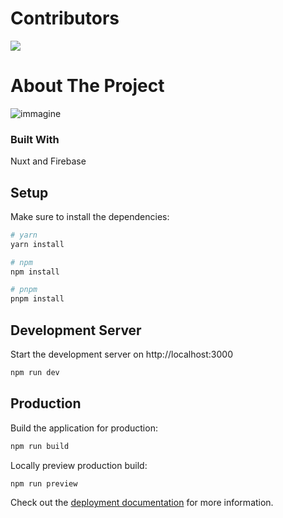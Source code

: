 # Contributors 
<a href="https://github.com/rorins/ties-official/graphs/contributors">
  <img src="https://contrib.rocks/image?repo=rorins/ties-official" />
</a>

# About The Project

![immagine](https://github.com/Rorins/ties-official/assets/77445911/5516e1fa-6007-40c6-92b8-7fda34c04cac)


### Built With

Nuxt and Firebase
  
## Setup

Make sure to install the dependencies:

```bash
# yarn
yarn install

# npm
npm install

# pnpm
pnpm install
```

## Development Server

Start the development server on http://localhost:3000

```bash
npm run dev
```

## Production

Build the application for production:

```bash
npm run build
```

Locally preview production build:

```bash
npm run preview
```

Check out the [deployment documentation](https://nuxt.com/docs/getting-started/deployment) for more information.

